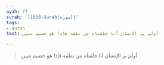 ```yaml
---
ayah: 77
surah: '[[036-Surah|سورة]]'
tags:
- quran
text: أولم ير الإنسان أنا خلقناه من نطفة فإذا هو خصيم مبين

---
```

> أولم ير الإنسان أنا خلقناه من نطفة فإذا هو خصيم مبين
